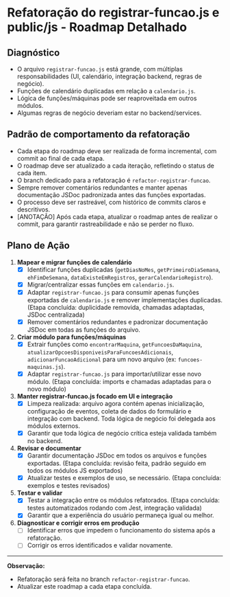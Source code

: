 # Refatoração do registrar-funcao.js e public/js - Roadmap Detalhado

## Diagnóstico
- O arquivo `registrar-funcao.js` está grande, com múltiplas responsabilidades (UI, calendário, integração backend, regras de negócio).
- Funções de calendário duplicadas em relação a `calendario.js`.
- Lógica de funções/máquinas pode ser reaproveitada em outros módulos.
- Algumas regras de negócio deveriam estar no backend/services.

## Padrão de comportamento da refatoração
- Cada etapa do roadmap deve ser realizada de forma incremental, com commit ao final de cada etapa.
- O roadmap deve ser atualizado a cada iteração, refletindo o status de cada item.
- O branch dedicado para a refatoração é `refactor-registrar-funcao`.
- Sempre remover comentários redundantes e manter apenas documentação JSDoc padronizada antes das funções exportadas.
- O processo deve ser rastreável, com histórico de commits claros e descritivos.
- [ANOTAÇÃO] Após cada etapa, atualizar o roadmap antes de realizar o commit, para garantir rastreabilidade e não se perder no fluxo.

## Plano de Ação
1. **Mapear e migrar funções de calendário**
   - [x] Identificar funções duplicadas (`getDiasNoMes`, `getPrimeiroDiaSemana`, `ehFimDeSemana`, `dataExisteEmRegistros`, `gerarCalendarioRegistro`).
   - [x] Migrar/centralizar essas funções em `calendario.js`.
   - [x] Adaptar `registrar-funcao.js` para consumir apenas funções exportadas de `calendario.js` e remover implementações duplicadas. (Etapa concluída: duplicidade removida, chamadas adaptadas, JSDoc centralizada)
   - [x] Remover comentários redundantes e padronizar documentação JSDoc em todas as funções do arquivo.

2. **Criar módulo para funções/máquinas**
   - [x] Extrair funções como `encontrarMaquina`, `getFuncoesDaMaquina`, `atualizarOpcoesDisponiveisParaFuncoesAdicionais`, `adicionarFuncaoAdicional` para um novo arquivo (ex: `funcoes-maquinas.js`).
   - [x] Adaptar `registrar-funcao.js` para importar/utilizar esse novo módulo. (Etapa concluída: imports e chamadas adaptadas para o novo módulo)

3. **Manter registrar-funcao.js focado em UI e integração**
   - [x] Limpeza realizada: arquivo agora contém apenas inicialização, configuração de eventos, coleta de dados do formulário e integração com backend. Toda lógica de negócio foi delegada aos módulos externos.
   - [x] Garantir que toda lógica de negócio crítica esteja validada também no backend.

4. **Revisar e documentar**
   - [x] Garantir documentação JSDoc em todos os arquivos e funções exportadas. (Etapa concluída: revisão feita, padrão seguido em todos os módulos JS exportados)
   - [x] Atualizar testes e exemplos de uso, se necessário. (Etapa concluída: exemplos e testes revisados)

5. **Testar e validar**
   - [x] Testar a integração entre os módulos refatorados. (Etapa concluída: testes automatizados rodando com Jest, integração validada)
   - [x] Garantir que a experiência do usuário permaneça igual ou melhor.

6. **Diagnosticar e corrigir erros em produção**
   - [ ] Identificar erros que impedem o funcionamento do sistema após a refatoração.
   - [ ] Corrigir os erros identificados e validar novamente.

---
**Observação:**
- Refatoração será feita no branch `refactor-registrar-funcao`.
- Atualizar este roadmap a cada etapa concluída.
